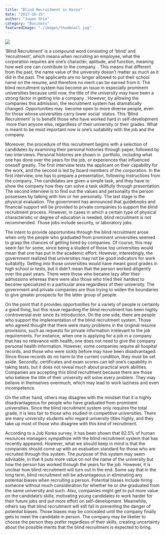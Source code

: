 ```yaml
---
title: "Blind Recruitment in Korea"
date: "2017-10-25"
author: "Juwon Shin"
category: "Business"
featuredImage: "./images/thumbnail.jpg"
---
```


![](/images/thumbnail.jpg)

‘Blind Recruitment’ is a compound word consisting of ‘blind’ and ‘recruitment’, which means when recruiting an employee, what the corporation requires are one’s character, aptitude, and function, meaning how well one can contribute to the company. . This means that different from the past, the name value of the university doesn’t matter as much as it did in the past. The applicants are no longer allowed to put their school name on the resume, and therefore no merit can be earned from it. The blind recruitment system has become an issue in especially prominent universities because until now, the title of the university may have been a strong factor in getting into a company . However, by allowing the companies this admission, the recruitment system has dramatically changed. Opportunities may  become open to more diverse people, even for those whose universities carry lower social  status. This ‘Blind Recruitment’ is to benefit those who have worked hard in self-development  more than anyone else, regardless of their university or their grades. What is meant to be most important now is one’s suitability with the job and the company.

Moreover, the procedure of this recruitment begins with a selection of candidates by examining their personal histories through paper, followed by two interviews. Personal histories are shown in  portfolio, including what one has done over the years for the job, or experiences that influenced oneself greatly. The first interview tests the applicant on their capability for the work, and the second is led by board members of the corporation. In the first interview, one has to prepare a presentation, following instructions from the company. The candidates are given a simple task, and they have to show the company how they can solve a task skillfully through presentation. The second interview is to find out the values and personality the person possesses by talking with him or her personally. The last stage is the physical evaluation. The government has announced that guidebooks and financial support will be provided to private companies to support the blind recruitment process. However, in cases in which a certain type of physical characteristic or degree of education is needed, blind recruitment is not recommended. Those jobs include security, or laboratory jobs.

The intent to provide opportunities through the blind recruitment arose when only the people who graduated from prominent universities seemed to grasp the chances of getting hired by companies. Of course, this may seem fair for some, since being a student of those top universities would mean that one has put in the academic effort. However, interestingly, the government realized that universities may not be good indicators for work suitability. Getting into those universities would have meant good grades in high school or tests, but it didn’t mean that the person worked diligently over the past years. There were those who became lazy after their admissions whereas there were also those who tried their hardest to become specialized in a particular area regardless of their university. The government and private companies are thus trying to widen the boundaries to give greater prospects for the latter group of people.

On the point that it provides opportunities for a variety of people is certainly a good thing, but this issue regarding the blind recruitment has been highly controversial ever since its introduction. On the one side, there are people who support the implementation of the blind recruitment system. Those who agreed thought that there were many problems in the original resume provisions, such as requests for private information irrelevant to the job requirements. For instance, when one is applying for a job in a company that has no relevance with health, one does not need to give the company personal health information. However, some companies require all hospital records, and those who were sickly before may have been disadvantaged. Since those records do no harm to the current condition, they must be set aside. Secondly, certificates and exam scores can tell one’s capability in taking tests, but it does not reveal much about practical work abilities. Companies are accepting this blind recruitment because there are those who believe the title of their university will solve every problem. They may believe in themselves overmuch, which may lead to work laziness and even incompetence.

On the other hand, others may disagree with the mindset that it is highly disadvantageous for people who have graduated from prominent universities. Since the blind recruitment system only requires the total grade, it is less fair to those who studied in competitive universities. There are many university students who regard university titles highly, and they take up most of those who disagree with this kind of recruitment.

According to a Job Korea survey, it has been shown that 82.5% of human resources managers sympathize with the blind recruitment system that has recently appeared. However, what we should keep in mind is that the companies should come up with an evaluation standard for those who are recruited through this system. The purpose of this system may seem advisable, in that it puts more value on not the name of the university but how the person has worked through the years for the job. However, it is unclear how blind recruitment will turn out in the end. Some say that in the long term, blind recruitment will be advantageous in eliminating any potential biases when recruiting a person. Potential biases include hiring someone without much consideration for whether he or she graduated from the same university and such. Also, companies might get to put more value on the candidate’s skills, motivating young candidates to work harder for their future jobs and put more effort on self-development. Meanwhile, others say that blind recruitment will still fail in preventing the danger of potential biases. Those biases may be concealed until the company finally gets to meet the candidate in person. The company may be likelier to choose the person they prefer regardless of their skills, creating uncertainty about the possible merits that the blind recruitment is expected to bring.
